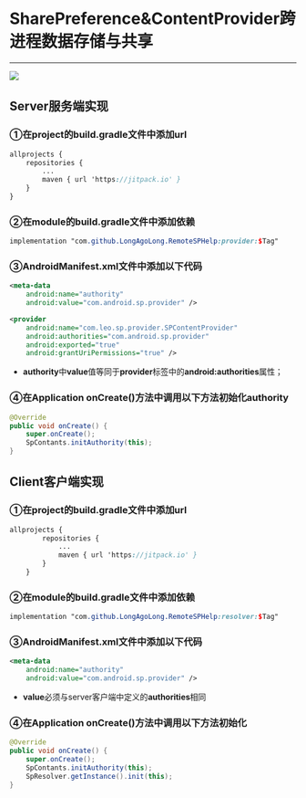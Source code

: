 # SharePreference&ContentProvider跨进程数据存储与共享

------

[![](https://jitpack.io/v/LongAgoLong/RemoteSPHelp.svg)](https://jitpack.io/#LongAgoLong/RemoteSPHelp)

## Server服务端实现

### ①在project的build.gradle文件中添加url

```scss
allprojects {
	repositories {
		...
		maven { url 'https://jitpack.io' }
	}
}
```

### ②在module的build.gradle文件中添加依赖

```scss
implementation "com.github.LongAgoLong.RemoteSPHelp:provider:$Tag"
```

### ③AndroidManifest.xml文件中添加以下代码

```xml
<meta-data
    android:name="authority"
    android:value="com.android.sp.provider" />

<provider
    android:name="com.leo.sp.provider.SPContentProvider"
    android:authorities="com.android.sp.provider"
    android:exported="true"
    android:grantUriPermissions="true" />
```

- **authority**中**value**值等同于**provider**标签中的**android:authorities**属性；

### ④在Application onCreate()方法中调用以下方法初始化authority

```java
@Override                                     
public void onCreate() {                      
    super.onCreate();                         
    SpContants.initAuthority(this);           
}                                             
```



## Client客户端实现

### ①在project的build.gradle文件中添加url

```scss
allprojects {
		repositories {
			...
			maven { url 'https://jitpack.io' }
		}
	}
```

### ②在module的build.gradle文件中添加依赖

```scss
implementation "com.github.LongAgoLong.RemoteSPHelp:resolver:$Tag"
```

### ③AndroidManifest.xml文件中添加以下代码

```xml
<meta-data
    android:name="authority"
    android:value="com.android.sp.provider" />
```

- **value**必须与server客户端中定义的**authorities**相同

### ④在Application onCreate()方法中调用以下方法初始化

```java
@Override
public void onCreate() {
    super.onCreate();
    SpContants.initAuthority(this);
    SpResolver.getInstance().init(this);
}
```

